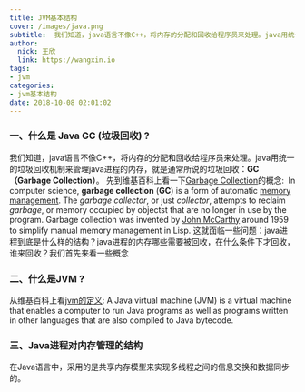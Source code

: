 ```yaml
---
title: JVM基本结构
cover: /images/java.png
subtitle:  我们知道，java语言不像C++，将内存的分配和回收给程序员来处理。java用统一的垃圾回收机制来管理java进程的内存，就是通常所说的垃圾回收：GC（Garbage Collection）
author: 
  nick: 王欣
  link: https://wangxin.io
tags: 
- jvm
categories: 
- jvm基本结构
date: 2018-10-08 02:01:02      
---
```


### 一、什么是 Java GC (垃圾回收) ?
​       我们知道，java语言不像C++，将内存的分配和回收给程序员来处理。java用统一的垃圾回收机制来管理java进程的内存，就是通常所说的垃圾回收：**GC（Garbage Collection）**。
先到维基百科上看一下[Garbage Collection](https://en.wikipedia.org/wiki/Garbage_collection_(computer_science))的概念:
​      In computer science, **garbage collection** (**GC**) is a form of automatic [memory management](https://en.wikipedia.org/wiki/Memory_management). The *garbage collector*, or just *collector*, attempts to reclaim *garbage*, or memory occupied by objectst that are no longer in use by the program. Garbage collection was invented by [John McCarthy](https://en.wikipedia.org/wiki/John_McCarthy_(computer_scientist)) around 1959 to simplify manual memory management in Lisp.
​     这就面临一些问题：java进程到底是什么样的结构？java进程的内存哪些需要被回收，在什么条件下才回收，谁来回收？我们首先来看一些概念

### 二、什么是JVM ? 
从维基百科上看[jvm的定义](https://en.wikipedia.org/wiki/Java_virtual_machine):
   A Java virtual machine (JVM) is a virtual machine that enables a computer to run Java programs as well as programs written in other languages that are also compiled to Java bytecode.         

### 三、Java进程对内存管理的结构
在Java语言中，采用的是共享内存模型来实现多线程之间的信息交换和数据同步的。 

​      



